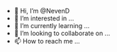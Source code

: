 - 👋 Hi, I’m @NevenD
- 👀 I’m interested in ...
- 🌱 I’m currently learning ...
- 💞️ I’m looking to collaborate on ...
- 📫 How to reach me ...

<!---
NevenD/NevenD is a ✨ special ✨ repository because its `README.md` (this file) appears on your GitHub profile.
You can click the Preview link to take a look at your changes.
--->
